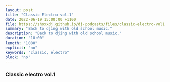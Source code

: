 ```yaml
---
layout: post
title: "Classic Electro vol.1"
date: 2022-06-19 15:00:00 +1100
file: https://shoxxdj.github.io/dj-podcasts/files/classic-electro-vol1.mp3
summary: "Back to djing with old school music."
description: "Back to djing with old school music."
duration: "18:00" 
length: "1080"
explicit: "no" 
keywords: "classic, electro"
block: "no" 
---
```


### Classic electro vol.1 

